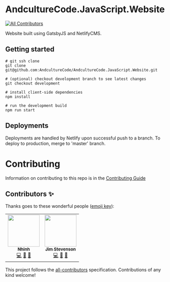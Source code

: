 # AndcultureCode.JavaScript.Website
<!-- ALL-CONTRIBUTORS-BADGE:START - Do not remove or modify this section -->
[![All Contributors](https://img.shields.io/badge/all_contributors-2-orange.svg?style=flat-square)](#contributors-)
<!-- ALL-CONTRIBUTORS-BADGE:END -->
Website built using GatsbyJS and NetlifyCMS.

## Getting started

```shell
# git ssh clone
git clone git@github.com:AndcultureCode/AndcultureCode.JavaScript.Website.git

# (optional) checkout development branch to see latest changes
git checkout development

# install client-side dependencies
npm install

# run the development build
npm run start
```

## Deployments

Deployments are handled by Netlify upon successful push to a branch. To deploy to production, merge to 'master' branch.

# Contributing

Information on contributing to this repo is in the [Contributing Guide](CONTRIBUTING.md)

## Contributors ✨

Thanks goes to these wonderful people ([emoji key](https://allcontributors.org/docs/en/emoji-key)):

<!-- ALL-CONTRIBUTORS-LIST:START - Do not remove or modify this section -->
<!-- prettier-ignore-start -->
<!-- markdownlint-disable -->
<table>
  <tr>
    <td align="center"><a href="https://www.linkedin.com/in/nhinhdao"><img src="https://avatars.githubusercontent.com/u/27240955?v=4?s=100" width="100px;" alt=""/><br /><sub><b>Nhinh</b></sub></a><br /><a href="https://github.com/AndcultureCode/AndcultureCode.JavaScript.Website/commits?author=nhinhdao" title="Code">💻</a> <a href="#maintenance-nhinhdao" title="Maintenance">🚧</a> <a href="https://github.com/AndcultureCode/AndcultureCode.JavaScript.Website/pulls?q=is%3Apr+reviewed-by%3Anhinhdao" title="Reviewed Pull Requests">👀</a></td>
    <td align="center"><a href="https://github.com/jstevenson"><img src="https://avatars.githubusercontent.com/u/91424?v=4?s=100" width="100px;" alt=""/><br /><sub><b>Jim Stevenson</b></sub></a><br /><a href="https://github.com/AndcultureCode/AndcultureCode.JavaScript.Website/commits?author=jstevenson" title="Code">💻</a> <a href="https://github.com/AndcultureCode/AndcultureCode.JavaScript.Website/pulls?q=is%3Apr+reviewed-by%3Ajstevenson" title="Reviewed Pull Requests">👀</a> <a href="#maintenance-jstevenson" title="Maintenance">🚧</a></td>
  </tr>
</table>

<!-- markdownlint-restore -->
<!-- prettier-ignore-end -->

<!-- ALL-CONTRIBUTORS-LIST:END -->

This project follows the [all-contributors](https://github.com/all-contributors/all-contributors) specification. Contributions of any kind welcome!